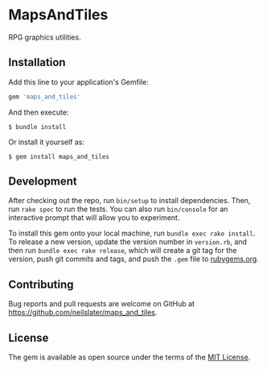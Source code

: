 # MapsAndTiles

RPG graphics utilities.

## Installation

Add this line to your application's Gemfile:

```ruby
gem 'maps_and_tiles'
```

And then execute:

    $ bundle install

Or install it yourself as:

    $ gem install maps_and_tiles

## Development

After checking out the repo, run `bin/setup` to install dependencies. Then, run `rake spec` to run the tests. You can also run `bin/console` for an interactive prompt that will allow you to experiment.

To install this gem onto your local machine, run `bundle exec rake install`. To release a new version, update the version number in `version.rb`, and then run `bundle exec rake release`, which will create a git tag for the version, push git commits and tags, and push the `.gem` file to [rubygems.org](https://rubygems.org).

## Contributing

Bug reports and pull requests are welcome on GitHub at https://github.com/neilslater/maps_and_tiles.

## License

The gem is available as open source under the terms of the [MIT License](https://opensource.org/licenses/MIT).
